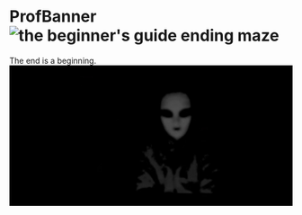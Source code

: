 # ProfBanner![the beginner's guide ending maze](https://user-images.githubusercontent.com/50883050/111329414-05ae6200-8667-11eb-941a-03ab33272368.jpg)
The end is a beginning.
![banner](./banner.png)
